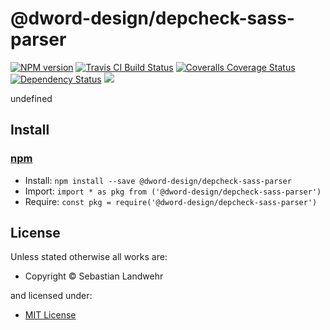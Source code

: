 <!-- TITLE/ -->

<h1>@dword-design/depcheck-sass-parser</h1>

<!-- /TITLE -->


<!-- BADGES/ -->

<span class="badge-npmversion"><a href="https://npmjs.org/package/@dword-design/depcheck-sass-parser" title="View this project on NPM"><img src="https://img.shields.io/npm/v/@dword-design/depcheck-sass-parser.svg" alt="NPM version" /></a></span>
<span class="badge-travisci"><a href="http://travis-ci.org/dword-design/depcheck-sass-parser" title="Check this project's build status on TravisCI"><img src="https://img.shields.io/travis/dword-design/depcheck-sass-parser/master.svg" alt="Travis CI Build Status" /></a></span>
<span class="badge-coveralls"><a href="https://coveralls.io/r/dword-design/depcheck-sass-parser" title="View this project's coverage on Coveralls"><img src="https://img.shields.io/coveralls/dword-design/depcheck-sass-parser.svg" alt="Coveralls Coverage Status" /></a></span>
<span class="badge-daviddm"><a href="https://david-dm.org/dword-design/depcheck-sass-parser" title="View the status of this project's dependencies on DavidDM"><img src="https://img.shields.io/david/dword-design/depcheck-sass-parser.svg" alt="Dependency Status" /></a></span>
<span class="badge-shields"><a href="https://img.shields.io/badge/renovate-enabled-brightgreen.svg"><img src="https://img.shields.io/badge/renovate-enabled-brightgreen.svg" /></a></span>

<!-- /BADGES -->


<!-- DESCRIPTION/ -->

undefined

<!-- /DESCRIPTION -->


<!-- INSTALL/ -->

<h2>Install</h2>

<a href="https://npmjs.com" title="npm is a package manager for javascript"><h3>npm</h3></a>
<ul>
<li>Install: <code>npm install --save @dword-design/depcheck-sass-parser</code></li>
<li>Import: <code>import * as pkg from ('@dword-design/depcheck-sass-parser')</code></li>
<li>Require: <code>const pkg = require('@dword-design/depcheck-sass-parser')</code></li>
</ul>

<!-- /INSTALL -->


<!-- LICENSE/ -->

<h2>License</h2>

Unless stated otherwise all works are:

<ul><li>Copyright &copy; Sebastian Landwehr</li></ul>

and licensed under:

<ul><li><a href="http://spdx.org/licenses/MIT.html">MIT License</a></li></ul>

<!-- /LICENSE -->
